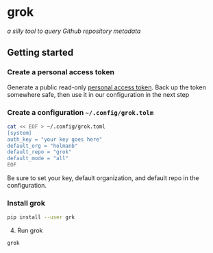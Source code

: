 # grok

*a silly tool to query Github repository metadata*

## Getting started

### Create a personal access token

Generate a public read-only [personal access token](https://github.com/settings/personal-access-tokens/new). Back up the token somewhere safe, then use it in our configuration in the next step

### Create a configuration `~/.config/grok.tolm`

```bash
cat << EOF > ~/.config/grok.toml
[system]
auth_key = "your key goes here"
default_org = "holmanb"
default_repo = "grok"
default_mode = "all"
EOF
```

Be sure to set your key, default organization, and default repo in the configuration.

### Install grok

```bash
pip install --user grk
```

4. Run grok

```bash
grok
```

